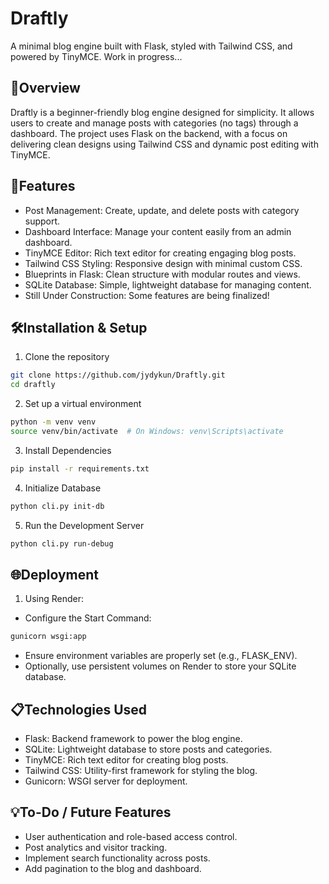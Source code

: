 # Draftly
A minimal blog engine built with Flask, styled with Tailwind CSS, and powered by TinyMCE. Work in progress...

## 🚀Overview
Draftly is a beginner-friendly blog engine designed for simplicity. It allows users to create and manage posts with categories (no tags) through a dashboard. The project uses Flask on the backend, with a focus on delivering clean designs using Tailwind CSS and dynamic post editing with TinyMCE.

## 🌟Features
- Post Management: Create, update, and delete posts with category support.
- Dashboard Interface: Manage your content easily from an admin dashboard.
- TinyMCE Editor: Rich text editor for creating engaging blog posts.
- Tailwind CSS Styling: Responsive design with minimal custom CSS.
- Blueprints in Flask: Clean structure with modular routes and views.
- SQLite Database: Simple, lightweight database for managing content.
- Still Under Construction: Some features are being finalized!

## 🛠Installation & Setup

1. Clone the repository
```bash
git clone https://github.com/jydykun/Draftly.git
cd draftly
```

2. Set up a virtual environment
```bash
python -m venv venv
source venv/bin/activate  # On Windows: venv\Scripts\activate
```

3. Install Dependencies
```bash
pip install -r requirements.txt
```

4. Initialize Database
```bash
python cli.py init-db
```

5. Run the Development Server
```bash
python cli.py run-debug
```

## 🌐Deployment
1. Using Render:
- Configure the Start Command:
```bash
gunicorn wsgi:app
```
- Ensure environment variables are properly set (e.g., FLASK_ENV).
- Optionally, use persistent volumes on Render to store your SQLite database.

## 📋Technologies Used

- Flask: Backend framework to power the blog engine.
- SQLite: Lightweight database to store posts and categories.
- TinyMCE: Rich text editor for creating blog posts.
- Tailwind CSS: Utility-first framework for styling the blog.
- Gunicorn: WSGI server for deployment.

## 💡To-Do / Future Features

- User authentication and role-based access control.
- Post analytics and visitor tracking.
- Implement search functionality across posts.
- Add pagination to the blog and dashboard.
